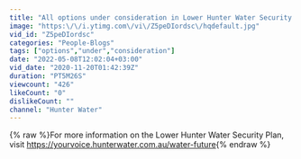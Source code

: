 ```yaml
---
title: "All options under consideration in Lower Hunter Water Security Plan review"
image: "https:\/\/i.ytimg.com\/vi\/Z5peDIordsc\/hqdefault.jpg"
vid_id: "Z5peDIordsc"
categories: "People-Blogs"
tags: ["options","under","consideration"]
date: "2022-05-08T12:02:04+03:00"
vid_date: "2020-11-20T01:42:39Z"
duration: "PT5M26S"
viewcount: "426"
likeCount: "0"
dislikeCount: ""
channel: "Hunter Water"
---
```

{% raw %}For more information on the Lower Hunter Water Security Plan, visit <a rel="nofollow" target="blank" href="https://yourvoice.hunterwater.com.au/water-future">https://yourvoice.hunterwater.com.au/water-future</a>{% endraw %}
